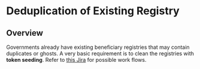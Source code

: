 # Deduplication of Existing Registry

## Overview

Governments already have existing beneficiary registries that may contain duplicates or ghosts. A very basic requirement is to clean the registries with **token seeding**.  Refer to [this Jira](https://mosip.atlassian.net/browse/MOSIP-21658) for possible work flows.
